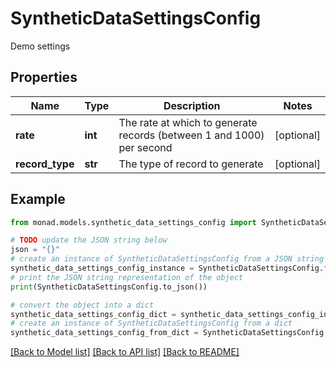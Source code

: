 # SyntheticDataSettingsConfig

Demo settings

## Properties

Name | Type | Description | Notes
------------ | ------------- | ------------- | -------------
**rate** | **int** | The rate at which to generate records (between 1 and 1000) per second | [optional] 
**record_type** | **str** | The type of record to generate | [optional] 

## Example

```python
from monad.models.synthetic_data_settings_config import SyntheticDataSettingsConfig

# TODO update the JSON string below
json = "{}"
# create an instance of SyntheticDataSettingsConfig from a JSON string
synthetic_data_settings_config_instance = SyntheticDataSettingsConfig.from_json(json)
# print the JSON string representation of the object
print(SyntheticDataSettingsConfig.to_json())

# convert the object into a dict
synthetic_data_settings_config_dict = synthetic_data_settings_config_instance.to_dict()
# create an instance of SyntheticDataSettingsConfig from a dict
synthetic_data_settings_config_from_dict = SyntheticDataSettingsConfig.from_dict(synthetic_data_settings_config_dict)
```
[[Back to Model list]](../README.md#documentation-for-models) [[Back to API list]](../README.md#documentation-for-api-endpoints) [[Back to README]](../README.md)


